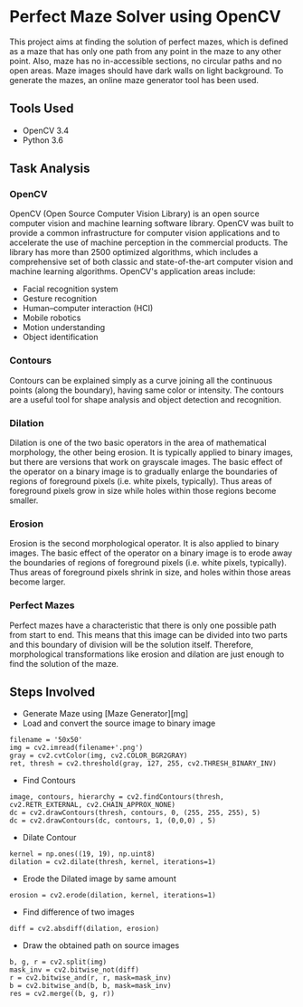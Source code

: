 # Perfect Maze Solver using OpenCV

This project aims at finding the solution of perfect mazes, which is defined as a maze that has only one path from any point in the maze to any other point. Also, maze has no in-accessible sections, no circular paths and no open areas. Maze images should have dark walls on light background. To generate the mazes, an online maze generator tool has been used. 

## Tools Used

  - OpenCV 3.4
  - Python 3.6

## Task Analysis

### OpenCV
OpenCV (Open Source Computer Vision Library) is an open source computer vision and machine learning software library. OpenCV was built to provide a common infrastructure for computer vision applications and to accelerate the use of machine perception in the commercial products. The library has more than 2500 optimized algorithms, which includes a comprehensive set of both classic and state-of-the-art computer vision and machine learning algorithms.
OpenCV's application areas include:
  - Facial recognition system
  - Gesture recognition
  - Human–computer interaction (HCI)
  - Mobile robotics
  - Motion understanding
  - Object identification

### Contours
Contours can be explained simply as a curve joining all the continuous points (along the boundary), having same color or intensity. The contours are a useful tool for shape analysis and object detection and recognition.

### Dilation
Dilation is one of the two basic operators in the area of mathematical morphology, the other being erosion. It is typically applied to binary images, but there are versions that work on grayscale images. The basic effect of the operator on a binary image is to gradually enlarge the boundaries of regions of foreground pixels (i.e. white pixels, typically). Thus areas of foreground pixels grow in size while holes within those regions become smaller.

### Erosion
Erosion is the second morphological operator. It is also applied to binary images. The basic effect of the operator on a binary image is to erode away the boundaries of regions of foreground pixels (i.e. white pixels, typically). Thus areas of foreground pixels shrink in size, and holes within those areas become larger.


### Perfect Mazes
Perfect mazes have a characteristic that there is only one possible path from start to end. This means that this image can be divided into two parts and this boundary of division will be the solution itself. Therefore, morphological transformations like erosion and dilation are just enough to find the solution of the maze.

## Steps Involved

* Generate Maze using [Maze Generator][mg]
* Load and convert the source image to binary image
``` 
filename = '50x50'
img = cv2.imread(filename+'.png')
gray = cv2.cvtColor(img, cv2.COLOR_BGR2GRAY)
ret, thresh = cv2.threshold(gray, 127, 255, cv2.THRESH_BINARY_INV) 
```
* Find Contours
```
image, contours, hierarchy = cv2.findContours(thresh, cv2.RETR_EXTERNAL, cv2.CHAIN_APPROX_NONE)
dc = cv2.drawContours(thresh, contours, 0, (255, 255, 255), 5)
dc = cv2.drawContours(dc, contours, 1, (0,0,0) , 5)
```
* Dilate Contour
``` 
kernel = np.ones((19, 19), np.uint8)
dilation = cv2.dilate(thresh, kernel, iterations=1)
```
* Erode the Dilated image by same amount
```
erosion = cv2.erode(dilation, kernel, iterations=1)
```
* Find difference of two images
```
diff = cv2.absdiff(dilation, erosion)
```
* Draw the obtained path on source images
```
b, g, r = cv2.split(img)
mask_inv = cv2.bitwise_not(diff)
r = cv2.bitwise_and(r, r, mask=mask_inv)
b = cv2.bitwise_and(b, b, mask=mask_inv)
res = cv2.merge((b, g, r))
```

